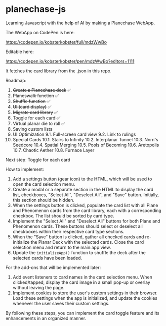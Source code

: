 # planechase-js
Learning Javascript with the help of AI by making a Planechase WebApp.

The WebApp on CodePen is here:

https://codepen.io/kobsterkobster/full/mdzWwBo

Editable here:

https://codepen.io/kobsterkobster/pen/mdzWwBo?editors=1111

It fetches the card library from the .json in this repo.


Roadmap:

1. ~~Create a Planechase deck~~ ✅
2. ~~Planeswalk function~~ ✅
3. ~~Shuffle function~~ ✅
4. ~~UI (card display)~~ ✅
5. ~~Migrate card library~~ ✅
6. Toggle for each card ✅
8. Virtual planar die to roll ✅
9. Saving custom lists
10. UI Optimization
   9.1. Full-screen card view
   9.2. Link to rulings
11. Special Cards
   10.1. Stairs to Infinity
   10.2. Interplanar Tunnel
   10.3. Norn's Seedcore
   10.4. Spatial Merging
   10.5. Pools of Becoming
   10.6. Aretopolis
   10.7. Chaotic Aether
   10.8. Furnace Layer



Next step:
Toggle for each card

How to implement:

1. Add a settings button (gear icon) to the HTML, which will be used to open the card selection menu.
2. Create a modal or a separate section in the HTML to display the card list, checkboxes, "Select All", "Deselect All", and "Save" button. Initially, this section should be hidden.
3. When the settings button is clicked, populate the card list with all Plane and Phenomenon cards from the card library, each with a corresponding checkbox. The list should be sorted by card type.
4. Implement the "Select All" and "Deselect All" buttons for both Plane and Phenomenon cards. These buttons should select or deselect all checkboxes within their respective card type sections.
5. When the "Save" button is clicked, gather all checked cards and re-initialize the Planar Deck with the selected cards. Close the card selection menu and return to the main app view.
6. Update the `initializeApp()` function to shuffle the deck after the selected cards have been loaded.

For the add-ons that will be implemented later:
1. Add event listeners to card names in the card selection menu. When clicked/tapped, display the card image in a small pop-up or overlay without leaving the page.
2. Implement cookies to store the user's custom settings in their browser. Load these settings when the app is initialized, and update the cookies whenever the user saves their custom settings.

By following these steps, you can implement the card toggle feature and its enhancements in an organized manner.
